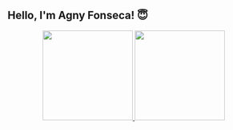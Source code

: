 ## Hello, I'm Agny Fonseca! 😇

<div align="center">
  <a href="https://github.com/AgnyFonseca">
  <img height="180em" src="https://github-readme-stats.vercel.app/api?username=AgnyFonseca&show_icons=true&theme=radical&include_all_commits=true&count_private=true"/>
  <img height="180em" src="https://github-readme-stats.vercel.app/api/top-langs/?username=AgnyFonseca&layout=compact&langs_count=7&theme=radicalt"/>
</div>
